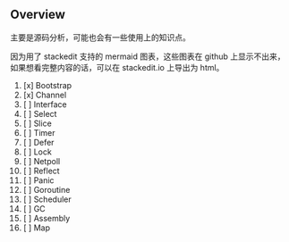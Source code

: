 Overview
------

主要是源码分析，可能也会有一些使用上的知识点。

因为用了 stackedit 支持的 mermaid 图表，这些图表在 github 上显示不出来，如果想看完整内容的话，可以在 stackedit.io 上导出为 html。


1. [x] Bootstrap
2. [x] Channel
3. [ ] Interface
4. [ ] Select
5. [ ] Slice
6. [ ] Timer
7. [ ] Defer
8. [ ] Lock
9. [ ] Netpoll
10. [ ] Reflect
11. [ ] Panic
12. [ ] Goroutine
13. [ ] Scheduler
14. [ ] GC
15. [ ] Assembly
16. [ ] Map

